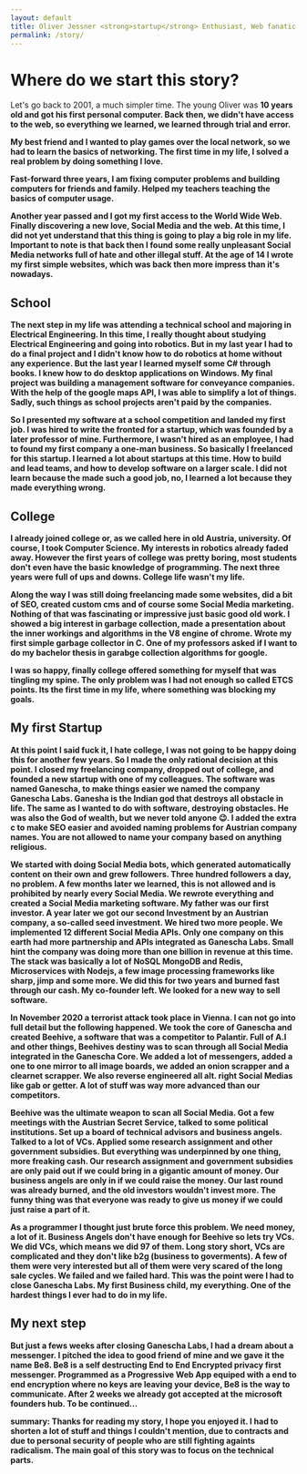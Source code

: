 ```yaml
---
layout: default 
title: Oliver Jessner <strong>startup</strong> Enthusiast, Web fanatic, Free Education aficionado
permalink: /story/
---
```


<h1>Where do we start this story?</h1>
Let's go back to 2001, a much simpler time.
The young Oliver was <strong>10 years<strong> old and got his first personal computer. Back then,
we didn't have access to the web, so everything we learned, we learned through trial and error.

My best friend and I wanted to play games over the local network, so we had to learn the basics of networking. The first time in my life, I solved a real problem by doing <strong>something I love</strong>.

Fast-forward three years, I am <strong>fixing computer</strong> problems and building computers for friends and family. Helped my teachers teaching the basics of computer usage. 

Another year passed and I got my first access to the <strong>World Wide Web</strong>.
Finally discovering a new love, <strong>Social Media</strong> and the web.
At this time, I did not yet understand that this thing is going to play a big role in my life.
Important to note is that back then I found some really unpleasant <strong>Social Media</strong> networks full of hate and other illegal stuff. At the age of 14 I wrote my first simple websites, which was back then more impress than it's nowadays.

<h2>School</h2>
The next step in my life was attending a technical school and majoring in <strong>Electrical Engineering</strong>. In this time, I really thought about studying <strong>Electrical Engineering</strong> and going into robotics.
But in my last year I had to do a final project and I didn't know how to do robotics at home
without any experience. But the last year I learned myself some <strong>C#</strong> through books. I knew how to do desktop applications on Windows. My final project was building a management software for conveyance companies. With the help of the <strong>google maps API</strong>, I was able to 
simplify a lot of things. Sadly, such things as school projects aren't paid by the companies.

So I presented my software at a school competition and landed my first job. I was hired to write the fronted for a <strong>startup</strong>, which was founded by a later professor of mine. Furthermore, I wasn't hired as an employee, I had to found my first company a one-man business. So basically I freelanced for this <strong>startup</strong>. I learned a lot about <strong>startup</strong>s at this time. How to build and lead teams, and how to develop software on a larger scale. I did not learn because the made such a good job, no, I learned a lot because they made everything wrong. 

<h2>College</h2>
I already joined college or, as we called here in old Austria, university. Of course,
I took Computer Science. My interests in robotics already faded away. However the first
years of college was pretty boring, most students don't even have the basic knowledge of programming. The next three years were full of ups and downs. College life wasn't my life.

Along the way I was still doing freelancing made some websites, did a bit of SEO, created custom cms and of course some <strong>Social Media</strong> marketing. Nothing of that was fascinating or impressive just basic good old work. I showed a big interest in garbage collection, made a presentation about the inner workings and algorithms in the <strong>V8</strong> engine of chrome. Wrote my first simple garbage collector in C. One of my professors asked if I want to do my bachelor thesis in garabge collection algorithms for google.

I was so happy, finally college offered something for myself that was tingling my spine. The only problem was I had not enough so called ETCS points. Its the first time in my life, where something was blocking my goals.

<h2>My first Startup</h2>
At this point I said fuck it, I hate college, I was not going to be happy doing this for another few years. So I made the only rational decision at this point. I closed my freelancing company, dropped out of college, and founded a new <strong>startup</strong> with one of my colleagues. The software was named Ganescha, to make things easier we named the company Ganescha Labs. Ganesha is the Indian god that destroys all obstacle in life. The same as I wanted to do with software, destroying obstacles. He was also the God of wealth, but we never told anyone 😉. I added the extra c to make SEO easier and avoided naming problems for Austrian company names. You are not allowed to name your company based on anything religious.

We started with doing <strong>Social Media</strong> bots, which generated automatically content on their own and grew followers. Three hundred followers a day, no problem. A few months later we learned, this is not allowed and is prohibited by nearly every <strong>Social Media</strong>. We rewrote everything and created a <strong>Social Media</strong> marketing software. My father was our first investor. A year later we got our second Investment by an Austrian company, a so-called seed investment. We hired two more people. We implemented 12 different <strong>Social Media</strong> APIs. Only one company on this earth had more partnership and <strong>APIs</strong> integrated as Ganescha Labs. Small hint the company was doing more than one billion in revenue at this time. The stack was basically a lot of NoSQL MongoDB and Redis, Microservices with <strong>Nodejs</strong>, a few image processing frameworks like sharp, jimp and some more. We did this for two years and burned fast through our cash. My co-founder left. We looked for a new way to sell software. 

In November 2020 a terrorist attack took place in Vienna. I can not go into full detail but the following happened. We took the core of Ganescha and created Beehive, a software that was a competitor to Palantir. Full of A.I and other things, Beehives destiny was to scan through all <strong>Social Media</strong> integrated in the Ganescha Core. We added a lot of messengers, added a one to one mirror to all image boards, we added an onion scrapper and a clearnet scrapper. We also reverse engineered all alt. right <strong>Social Medias</strong> like gab or getter. A lot of stuff was way more advanced than our competitors.

Beehive was the ultimate weapon to scan all <strong>Social Media</strong>. Got a few meetings with the Austrian Secret Service, talked to some political institutions. Set up a board of technical advisors and business angels. Talked to a lot of VCs. Applied some research assignment and other government subsidies. But everything was underpinned by one thing, more freaking cash. Our research assignment and government subsidies are only paid out if we could bring in a gigantic amount of money. Our business angels are only in if we could raise the money. Our last round was already burned, and the old investors wouldn't invest more. The funny thing was that everyone was ready to give us money if we could just raise a part of it. 

As a programmer I thought just brute force this problem. We need money, a lot of it. Business Angels don't have enough for Beehive so lets try VCs. We did VCs, which means we did 97 of them. 
Long story short, VCs are complicated and they don't like b2g (business to goverments). A few of them were very interested but all of them were very scared of the long sale cycles. We failed and we failed hard. This was the point were I had to close Ganescha Labs. My first Business child, my everything. One of the hardest things I ever had to do in my life. 

<h2>My next step</h2>
But just a fews weeks after closing Ganescha Labs, I had a dream about a messenger. 
I pitched the idea to good friend of mine and we gave it the 
name <strong>Be8</strong>. Be8 is a self destructing End to End Encrypted privacy first messenger.
Programmed as a <strong>P</strong>rogressive <strong>W</strong>eb <strong>A</strong>pp equiped with a end to end encryption where no keys are leaving your device, Be8 is the way to communicate.
After 2 weeks we already got accepted at the microsoft founders hub. To be continued...

<strong>summary:</strong> 
Thanks for reading my story, I hope you enjoyed it.
I had to shorten a lot of stuff and things I couldn't mention,
due to contracts and due to personal security of people who are still
fighting againts radicalism. The main goal of this story was to focus on
the technical parts. 
